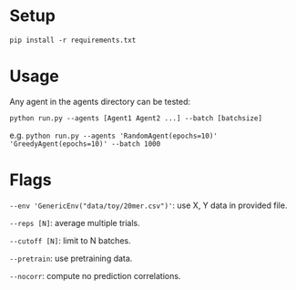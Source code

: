 # Setup
`pip install -r requirements.txt`

# Usage
Any agent in the agents directory can be tested:

`python run.py --agents [Agent1 Agent2 ...] --batch [batchsize]`

e.g. `python run.py --agents 'RandomAgent(epochs=10)' 'GreedyAgent(epochs=10)' --batch 1000`

# Flags

`--env 'GenericEnv("data/toy/20mer.csv")'`: use X, Y data in provided file.

`--reps [N]`: average multiple trials.

`--cutoff [N]`: limit to N batches.

`--pretrain`: use pretraining data.

`--nocorr`: compute no prediction correlations.

